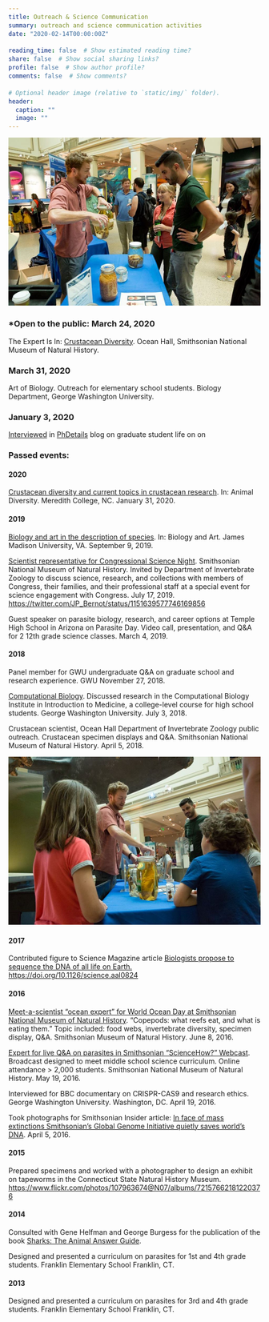 ```yaml
---
title: Outreach & Science Communication
summary: outreach and science communication activities
date: "2020-02-14T00:00:00Z"

reading_time: false  # Show estimated reading time?
share: false  # Show social sharing links?
profile: false  # Show author profile?
comments: false  # Show comments?

# Optional header image (relative to `static/img/` folder).
header:
  caption: ""
  image: ""
---
```


<img src="https://github.com/jbernot/jbernot.github.io/blob/master/img/SI_photo2.jpg?raw=true">

### *Open to the public: March 24, 2020
The Expert Is In: <u>Crustacean Diversity</u>. Ocean Hall, Smithsonian National Museum of Natural History. 

### March 31, 2020
Art of Biology. Outreach for elementary school students. Biology Department, George Washington University.

### January 3, 2020
[Interviewed](http://phdetails.blogspot.com/2020/01/83-jimmy-bernot.html) in [PhDetails](http://phdetails.blogspot.com) blog on graduate student life on on 

### Passed events:

#### 2020

<u>Crustacean diversity and current topics in crustacean research</u>. In: Animal Diversity. Meredith College, NC. January 31, 2020.

#### 2019

<u>Biology and art in the description of species</u>. In: Biology and Art. James Madison University, VA. September 9, 2019.

<u>Scientist representative for Congressional Science Night</u>. Smithsonian National Museum of Natural History. Invited by Department of Invertebrate Zoology to discuss science, research, and collections with members of Congress, their families, and their professional staff at a  special event for science engagement with Congress. July 17, 2019. https://twitter.com/JP_Bernot/status/1151639577746169856

Guest speaker on parasite biology, research, and career options at Temple High School in Arizona on Parasite Day. Video call, presentation, and Q&A for 2 12th grade science classes. March 4, 2019.

#### 2018

Panel member for GWU undergraduate Q&A on graduate school and research experience. GWU November 27, 2018.

<u>Computational Biology</u>. Discussed research in the Computational Biology Institute in Introduction to Medicine, a college-level course for high school students. George Washington University. July 3, 2018.

Crustacean scientist, Ocean Hall Department of Invertebrate Zoology public outreach. Crustacean specimen displays and Q&A. Smithsonian National Museum of Natural History. April 5, 2018.

<img src="https://github.com/jbernot/jbernot.github.io/blob/master/img/SI_photo4.jpg?raw=true">

#### 2017

Contributed figure to Science Magazine article <u>Biologists propose to sequence the DNA of all life on Earth.</u> https://doi.org/10.1126/science.aal0824

#### 2016

<u>Meet-a-scientist “ocean expert” for World Ocean Day at Smithsonian National Museum of Natural History</u>. “Copepods: what reefs eat, and what is eating them.” Topic included: food webs, invertebrate diversity, specimen display, Q&A. Smithsonian Museum of Natural History. June 8, 2016.

<u>Expert for live Q&A on parasites in Smithsonian “ScienceHow?” Webcast</u>. Broadcast designed to meet middle school science curriculum. Online attendance > 2,000 students. Smithsonian National Museum of Natural History. May 19, 2016.

Interviewed for BBC documentary on CRISPR-CAS9 and research 
ethics. George Washington University. Washington, DC. April 19, 2016.

Took photographs for Smithsonian Insider article: <u>In face of mass extinctions Smithsonian’s Global Genome Initiative quietly saves world’s DNA</u>. April 5, 2016.

#### 2015

Prepared specimens and worked with a photographer to design an exhibit on tapeworms in the Connecticut State Natural History Museum. https://www.flickr.com/photos/107963674@N07/albums/72157662181220376

#### 2014

Consulted with Gene Helfman and George Burgess for the publication 
of the book <u>Sharks: The Animal Answer Guide</u>. 

Designed and presented a curriculum on parasites for 1st and 4th grade
students. Franklin Elementary School Franklin, CT. 

#### 2013

Designed and presented a curriculum on parasites for 3rd and 4th grade
students. Franklin Elementary School Franklin, CT. 

